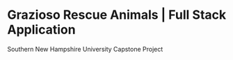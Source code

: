 # Grazioso Rescue Animals | Full Stack Application
Southern New Hampshire University Capstone Project
